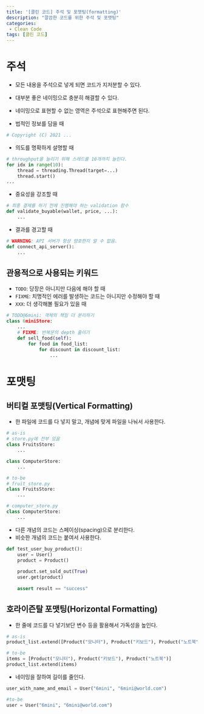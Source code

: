 ```yaml
---
title: '[클린 코드] 주석 및 포맷팅(formatting)'
description: "깔끔한 코드를 위한 주석 및 포맷팅"
categories:
 - Clean Code
tags: [클린 코드]
---
```


# 주석
- 모든 내용을 주석으로 넣게 되면 코드가 지저분할 수 있다.
- 대부분 좋은 네이밍으로 충분히 해결할 수 있다.
- 네이밍으로 표현할 수 없는 영역은 주석으로 표현해주면 된다.

- 법적인 정보를 담을 때

```py
# Copyright (C) 2021 ...
```

- 의도를 명확하게 설명할 때

```py
# throughput을 늘리기 위해 스레드를 10개까지 늘린다.
for idx in range(10):
    thread = threading.Thread(target=...)
    thread.start()
...
```

- 중요성을 강조할 때

```py
# 최종 결제를 하기 전에 진행해야 하는 validation 함수 
def validate_buyable(wallet, price, ...):
    ...
```

- 결과를 경고할 때

```py
# WARNING: API 서버가 항상 양호한지 알 수 없음.
def connect_api_server():
    ...
```

## 관용적으로 사용되는 키워드

- `TODO`: 당장은 아니지만 다음에 해야 할 때
- `FIXME`: 치명적인 에러를 발생하는 코드는 아니지만 수정해야 할 때
- `XXX`: 더 생각해볼 필요가 있을 때

```py
# TODO@6mini: 객체의 책임 더 분리하기
class 6miniStore:
    ...
    # FIXME: 반복문의 depth 줄이기 
    def sell_food(self):
        for food in food_list:
            for discount in discount_list:
                ...
```

# 포맷팅

## 버티컬 포맷팅(Vertical Formatting)
- 한 파일에 코드를 다 넣지 말고, 개념에 맞게 파일을 나눠서 사용한다.

```py
# as-is 
# store.py에 전부 있음
class FruitsStore:
    ...

class ComputerStore:
    ...

# to-be
# fruit_store.py
class FruitsStore:
    ...

# computer_store.py
class ComputerStore:
    ...
```

- 다른 개념의 코드는 스페이싱(spacing)으로 분리한다.
- 비슷한 개념의 코드는 붙여서 사용한다.

```py
def test_user_buy_product():
    user = User()
    product = Product()
    
    product.set_sold_out(True)
    user.get(product)
    
    assert result == "success"
```

## 호라이즌탈 포맷팅(Horizontal Formatting)
- 한 줄에 코드를 다 넣기보단 변수 등을 활용해서 가독성을 높인다. 

```py
# as-is
product_list.extend([Product("모니터"), Product("키보드"), Product("노트북")])

# to-be
items = [Product("모니터"), Product("키보드"), Product("노트북")]
product_list.extend(items)
```

- 네이밍을 잘하여 길이를 줄인다.

```py
user_with_name_and_email = User("6mini", "6mini@world.com")

#to-be
user = User("6mini", "6mini@world.com")
```
